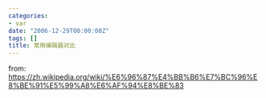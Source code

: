 ```yaml
---
categories:
- var
date: "2006-12-29T00:00:00Z"
tags: []
title: 常用编辑器对比
---
```


from: https://zh.wikipedia.org/wiki/%E6%96%87%E4%BB%B6%E7%BC%96%E8%BE%91%E5%99%A8%E6%AF%94%E8%BE%83

